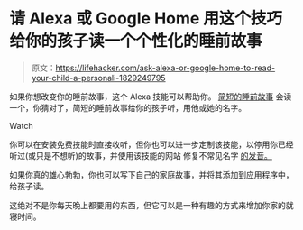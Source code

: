 # 请 Alexa 或 Google Home 用这个技巧给你的孩子读一个个性化的睡前故事

> 原文：<https://lifehacker.com/ask-alexa-or-google-home-to-read-your-child-a-personali-1829249795>

如果你想改变你的睡前故事，这个 Alexa 技能可以帮助你。 [简短的睡前故事](https://www.amazon.com/gp/product/B01DJCJTZ2?asc_campaign=InlineText&asc_refurl=https://lifehacker.com/ask-alexa-or-google-home-to-read-your-child-a-personali-1829249795&asc_source=&tag=kinjalifehackerlink-20) 会读一个，你猜对了，简短的睡前故事给你的孩子听，用他或她的名字。

Watch

你可以在安装免费技能时直接收听，但你也可以进一步定制该技能，以停用你已经听过(或只是不想听)的故事，并使用该技能的网站 修复不常见名字 [的发音。](https://bedtime.webguild.com/)

如果你真的雄心勃勃，你也可以写下自己的家庭故事，并将其添加到应用程序中，给孩子读。

这绝对不是你每天晚上都要用的东西，但它可以是一种有趣的方式来增加你家的就寝时间。